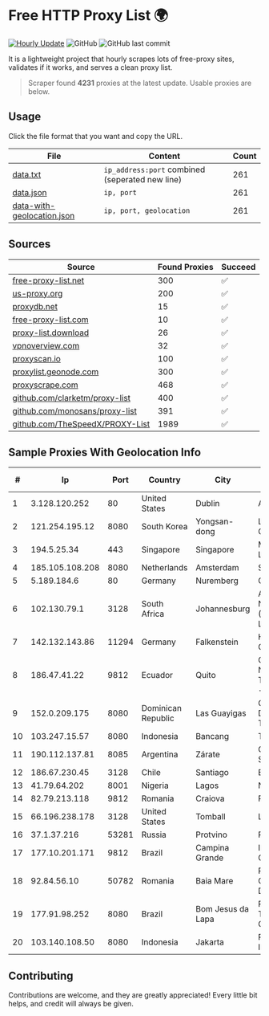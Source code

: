
# Free HTTP Proxy List 🌍

[![Hourly Update](https://github.com/mertguvencli/http-proxy-list/actions/workflows/main.yml/badge.svg?branch=main)](https://github.com/mertguvencli/http-proxy-list/actions/workflows/main.yml)
![GitHub](https://img.shields.io/github/license/mertguvencli/http-proxy-list)
![GitHub last commit](https://img.shields.io/github/last-commit/mertguvencli/http-proxy-list)

It is a lightweight project that hourly scrapes lots of free-proxy sites, validates if it works, and serves a clean proxy list.


> Scraper found **4231** proxies at the latest update. Usable proxies are below.

## Usage

Click the file format that you want and copy the URL.


|File|Content|Count|
|----|-------|-----|
|[data.txt](https://raw.githubusercontent.com/mertguvencli/http-proxy-list/main/proxy-list/data.txt)|`ip_address:port` combined (seperated new line)|261|
|[data.json](https://raw.githubusercontent.com/mertguvencli/http-proxy-list/main/proxy-list/data.json)|`ip, port`|261|
|[data-with-geolocation.json](https://raw.githubusercontent.com/mertguvencli/http-proxy-list/main/proxy-list/data-with-geolocation.json)|`ip, port, geolocation`|261|

## Sources

|Source|Found Proxies|Succeed|
|------|-------------|-------|
|[free-proxy-list.net](https://free-proxy-list.net)|300|✅|
|[us-proxy.org](https://www.us-proxy.org)|200|✅|
|[proxydb.net](http://proxydb.net)|15|✅|
|[free-proxy-list.com](https://free-proxy-list.com/?page=&port=&type%5B%5D=http&type%5B%5D=https&up_time=0&search=Search)|10|✅|
|[proxy-list.download](https://www.proxy-list.download/HTTP)|26|✅|
|[vpnoverview.com](https://vpnoverview.com/privacy/anonymous-browsing/free-proxy-servers)|32|✅|
|[proxyscan.io](https://www.proxyscan.io)|100|✅|
|[proxylist.geonode.com](https://proxylist.geonode.com/api/proxy-list?limit=300&page=1&sort_by=lastChecked&sort_type=desc&protocols=http,https)|300|✅|
|[proxyscrape.com](https://api.proxyscrape.com/v2/?request=displayproxies&protocol=http&timeout=10000&country=all&ssl=all&anonymity=all)|468|✅|
|[github.com/clarketm/proxy-list](https://raw.githubusercontent.com/clarketm/proxy-list/master/proxy-list-raw.txt)|400|✅|
|[github.com/monosans/proxy-list](https://raw.githubusercontent.com/monosans/proxy-list/main/proxies/http.txt)|391|✅|
|[github.com/TheSpeedX/PROXY-List](https://raw.githubusercontent.com/TheSpeedX/PROXY-List/master/http.txt)|1989|✅|


## Sample Proxies With Geolocation Info

|#|Ip|Port|Country|City|Internet Service Provider|
|-|--|----|-------|----|-------------------------|
|1|3.128.120.252|80|United States|Dublin|Amazon.com, Inc.|
|2|121.254.195.12|8080|South Korea|Yongsan-dong|LG DACOM Corporation|
|3|194.5.25.34|443|Singapore|Singapore|Mod Mission Critical LLC|
|4|185.105.108.208|8080|Netherlands|Amsterdam|Serverius|
|5|5.189.184.6|80|Germany|Nuremberg|Contabo GmbH|
|6|102.130.79.1|3128|South Africa|Johannesburg|Adnexus Celerity Networks (Proprietary) Limited|
|7|142.132.143.86|11294|Germany|Falkenstein|Hetzner Online GmbH|
|8|186.47.41.22|9812|Ecuador|Quito|Corporacion Nacional De Telecomunicaciones - CNT EP|
|9|152.0.209.175|8080|Dominican Republic|Las Guayigas|Compañía Dominicana de Teléfonos S. A.|
|10|103.247.15.57|8080|Indonesia|Bancang|TERABIT|
|11|190.112.137.81|8085|Argentina|Zárate|C Y M INTERNET S.R.L.|
|12|186.67.230.45|3128|Chile|Santiago|Entel Chile S.A.|
|13|41.79.64.202|8001|Nigeria|Lagos|NGCOM|
|14|82.79.213.118|9812|Romania|Craiova|RCS & RDS|
|15|66.196.238.178|3128|United States|Tomball|Logix|
|16|37.1.37.216|53281|Russia|Protvino|Rial Com JSC|
|17|177.10.201.171|9812|Brazil|Campina Grande|ISPTEC Sistemas de Comunicação Eireli|
|18|92.84.56.10|50782|Romania|Baia Mare|Romtelecom Customers ADSL Dynamic 1st|
|19|177.91.98.252|8080|Brazil|Bom Jesus da Lapa|Pollynet - MP Telecom Servicos E Comercio Ltda|
|20|103.140.108.50|8080|Indonesia|Jakarta|PT. Fiber Networks Indonesia|



## Contributing

Contributions are welcome, and they are greatly appreciated! Every
little bit helps, and credit will always be given.

